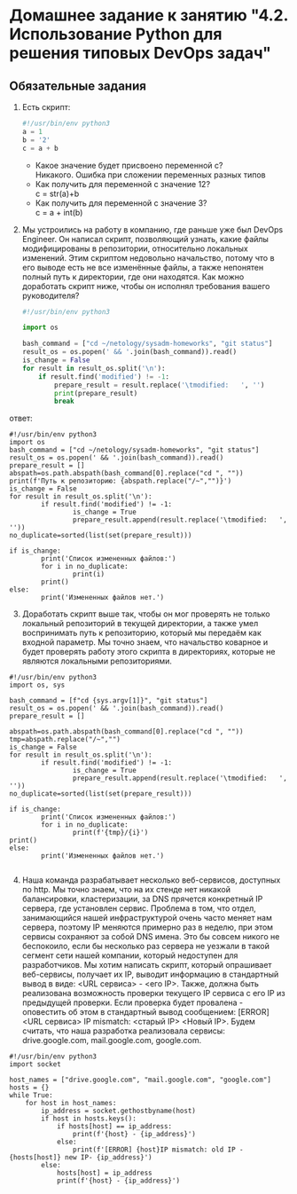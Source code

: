 # Домашнее задание к занятию "4.2. Использование Python для решения типовых DevOps задач"

## Обязательные задания

1. Есть скрипт:
    ```python
    #!/usr/bin/env python3
    a = 1
    b = '2'
    c = a + b
    ```
    * Какое значение будет присвоено переменной c?<br>
    Никакого. Ошибка при сложении переменных разных типов
    * Как получить для переменной c значение 12?<br>
	c = str(a)+b
    * Как получить для переменной c значение 3?<br>
    c = a + int(b)
2. Мы устроились на работу в компанию, где раньше уже был DevOps Engineer. Он написал скрипт, позволяющий узнать, какие файлы модифицированы в репозитории, относительно локальных изменений. Этим скриптом недовольно начальство, потому что в его выводе есть не все изменённые файлы, а также непонятен полный путь к директории, где они находятся. Как можно доработать скрипт ниже, чтобы он исполнял требования вашего руководителя?

    ```python
    #!/usr/bin/env python3

    import os

    bash_command = ["cd ~/netology/sysadm-homeworks", "git status"]
    result_os = os.popen(' && '.join(bash_command)).read()
    is_change = False
    for result in result_os.split('\n'):
        if result.find('modified') != -1:
            prepare_result = result.replace('\tmodified:   ', '')
            print(prepare_result)
            break

    ```
<be>ответ:
```python3
#!/usr/bin/env python3
import os
bash_command = ["cd ~/netology/sysadm-homeworks", "git status"]
result_os = os.popen(' && '.join(bash_command)).read()
prepare_result = []
abspath=os.path.abspath(bash_command[0].replace("cd ", ""))
print(f'Путь к репозиторию: {abspath.replace("/~","")}')
is_change = False
for result in result_os.split('\n'):
        if result.find('modified') != -1:
                is_change = True
                prepare_result.append(result.replace('\tmodified:   ', ''))
no_duplicate=sorted(list(set(prepare_result)))

if is_change:
        print('Список измененных файлов:')
        for i in no_duplicate:
                print(i)
        print()
else:
        print('Измененных файлов нет.')
```
3. Доработать скрипт выше так, чтобы он мог проверять не только локальный репозиторий в текущей директории, а также умел воспринимать путь к репозиторию, который мы передаём как входной параметр. Мы точно знаем, что начальство коварное и будет проверять работу этого скрипта в директориях, которые не являются локальными репозиториями.
```python3
#!/usr/bin/env python3
import os, sys

bash_command = [f"cd {sys.argv[1]}", "git status"]
result_os = os.popen(' && '.join(bash_command)).read()
prepare_result = []

abspath=os.path.abspath(bash_command[0].replace("cd ", ""))
tmp=abspath.replace("/~","")
is_change = False
for result in result_os.split('\n'):
        if result.find('modified') != -1:
                is_change = True
                prepare_result.append(result.replace('\tmodified:   ', ''))
no_duplicate=sorted(list(set(prepare_result)))

if is_change:
        print('Список измененных файлов:')
        for i in no_duplicate:
                print(f'{tmp}/{i}')
print()
else:
        print('Измененных файлов нет.')
 
```
4. Наша команда разрабатывает несколько веб-сервисов, доступных по http. Мы точно знаем, что на их стенде нет никакой балансировки, кластеризации, за DNS прячется конкретный IP сервера, где установлен сервис. Проблема в том, что отдел, занимающийся нашей инфраструктурой очень часто меняет нам сервера, поэтому IP меняются примерно раз в неделю, при этом сервисы сохраняют за собой DNS имена. Это бы совсем никого не беспокоило, если бы несколько раз сервера не уезжали в такой сегмент сети нашей компании, который недоступен для разработчиков. Мы хотим написать скрипт, который опрашивает веб-сервисы, получает их IP, выводит информацию в стандартный вывод в виде: <URL сервиса> - <его IP>. Также, должна быть реализована возможность проверки текущего IP сервиса c его IP из предыдущей проверки. Если проверка будет провалена - оповестить об этом в стандартный вывод сообщением: [ERROR] <URL сервиса> IP mismatch: <старый IP> <Новый IP>. Будем считать, что наша разработка реализовала сервисы: drive.google.com, mail.google.com, google.com.
```python3
#!/usr/bin/env python3
import socket

host_names = ["drive.google.com", "mail.google.com", "google.com"]
hosts = {}
while True:
    for host in host_names:
        ip_address = socket.gethostbyname(host)
        if host in hosts.keys():
            if hosts[host] == ip_address:
                print(f'{host} - {ip_address}')
            else:
                print(f'[ERROR] {host}IP mismatch: old IP - {hosts[host]} new IP- {ip_address}')
        else:
            hosts[host] = ip_address
            print(f'{host} - {ip_address}') 
```

